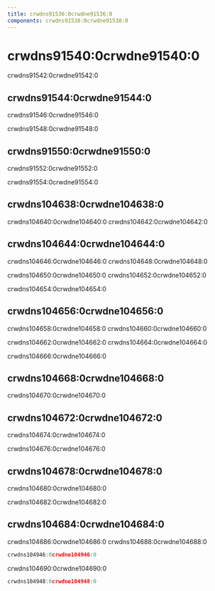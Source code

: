 ```yaml
---
title: crwdns91536:0crwdne91536:0
components: crwdns91538:0crwdne91538:0
---
```


# crwdns91540:0crwdne91540:0

<p class="description">crwdns91542:0crwdne91542:0</p>

## crwdns91544:0crwdne91544:0

crwdns91546:0crwdne91546:0

crwdns91548:0crwdne91548:0

## crwdns91550:0crwdne91550:0

crwdns91552:0crwdne91552:0

crwdns91554:0crwdne91554:0

## crwdns104638:0crwdne104638:0

crwdns104640:0crwdne104640:0 crwdns104642:0crwdne104642:0

## crwdns104644:0crwdne104644:0

crwdns104646:0crwdne104646:0 crwdns104648:0crwdne104648:0

crwdns104650:0crwdne104650:0 crwdns104652:0crwdne104652:0

crwdns104654:0crwdne104654:0

## crwdns104656:0crwdne104656:0

crwdns104658:0crwdne104658:0 crwdns104660:0crwdne104660:0

crwdns104662:0crwdne104662:0 crwdns104664:0crwdne104664:0

crwdns104666:0crwdne104666:0

## crwdns104668:0crwdne104668:0

crwdns104670:0crwdne104670:0

## crwdns104672:0crwdne104672:0

crwdns104674:0crwdne104674:0

crwdns104676:0crwdne104676:0

## crwdns104678:0crwdne104678:0

crwdns104680:0crwdne104680:0

crwdns104682:0crwdne104682:0

## crwdns104684:0crwdne104684:0

crwdns104686:0crwdne104686:0 crwdns104688:0crwdne104688:0

```jsx
crwdns104946:0crwdne104946:0
```

crwdns104690:0crwdne104690:0

```jsx
crwdns104948:0crwdne104948:0
```